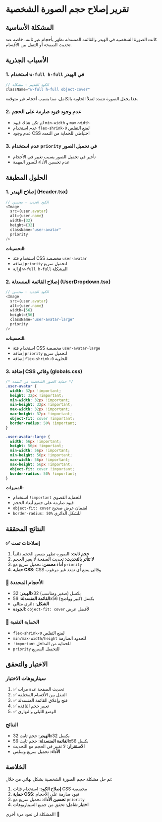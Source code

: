 # تقرير إصلاح حجم الصورة الشخصية

## المشكلة الأساسية
كانت الصورة الشخصية في الهيدر والقائمة المنسدلة تظهر بأحجام غير ثابتة، خاصة عند تحديث الصفحة أو التنقل بين الأقسام.

## الأسباب الجذرية

### 1. استخدام `w-full h-full` في الهيدر
```typescript
// الكود القديم - مشكلة
className="w-full h-full object-cover"
```
هذا يجعل الصورة تتمدد لتملأ الحاوية بالكامل، مما يسبب أحجام غير متوقعة.

### 2. عدم وجود قيود صارمة على الحجم
- لم تكن هناك قيود `min-width` و `max-width`
- عدم استخدام `flex-shrink-0` لمنع التقلص
- عدم وجود CSS احتياطي للحماية من التمدد

### 3. عدم استخدام `priority` في تحميل الصور
- تأخير في تحميل الصور يسبب تغيير في الأحجام
- عدم تحسين الأداء للصور المهمة

## الحلول المطبقة

### 1. إصلاح الهيدر (Header.tsx)
```typescript
// الكود الجديد - محسن
<Image
  src={user.avatar}
  alt={user.name}
  width={32}
  height={32}
  className="user-avatar"
  priority
/>
```

**التحسينات:**
- استخدام فئة CSS مخصصة `user-avatar`
- إضافة `priority` لتحميل سريع
- إزالة `w-full h-full` المشكلة

### 2. إصلاح القائمة المنسدلة (UserDropdown.tsx)
```typescript
// الكود الجديد - محسن
<Image
  src={user.avatar}
  alt={user.name}
  width={56}
  height={56}
  className="user-avatar-large"
  priority
/>
```

**التحسينات:**
- استخدام فئة CSS مخصصة `user-avatar-large`
- إضافة `priority` لتحميل سريع
- إضافة `flex-shrink-0` للحاوية

### 3. إضافة CSS وقائي (globals.css)
```css
/* حماية الصور الشخصية من التمدد */
.user-avatar {
  width: 32px !important;
  height: 32px !important;
  min-width: 32px !important;
  min-height: 32px !important;
  max-width: 32px !important;
  max-height: 32px !important;
  object-fit: cover !important;
  border-radius: 50% !important;
}

.user-avatar-large {
  width: 56px !important;
  height: 56px !important;
  min-width: 56px !important;
  min-height: 56px !important;
  max-width: 56px !important;
  max-height: 56px !important;
  object-fit: cover !important;
  border-radius: 50% !important;
}
```

**المميزات:**
- استخدام `!important` للحماية القصوى
- قيود صارمة على جميع أبعاد الحجم
- `object-fit: cover` لضمان عرض صحيح
- `border-radius: 50%` للشكل الدائري

## النتائج المحققة

### ✅ إصلاحات تمت
1. **حجم ثابت**: الصورة تظهر بنفس الحجم دائماً
2. **لا تتأثر بالتحديث**: تحديث الصفحة لا يغير الحجم
3. **أداء محسن**: تحميل سريع مع `priority`
4. **حماية CSS**: CSS وقائي يمنع أي تمدد غير مرغوب

### 🎯 الأحجام المحددة
- **الهيدر**: 32x32 بكسل (صغير ومناسب)
- **القائمة المنسدلة**: 56x56 بكسل (كبير وواضح)
- **الشكل**: دائري مثالي
- **الجودة**: `object-fit: cover` لأفضل عرض

### 🔧 الحماية التقنية
- `flex-shrink-0` لمنع التقلص
- `min/max-width/height` للحدود الصارمة
- `!important` للحماية من التداخل
- `priority` للتحميل السريع

## الاختبار والتحقق

### سيناريوهات الاختبار
1. ✅ تحديث الصفحة عدة مرات
2. ✅ التنقل بين الأقسام المختلفة
3. ✅ فتح وإغلاق القائمة المنسدلة
4. ✅ تغيير حجم النافذة
5. ✅ الوضع الليلي والنهاري

### النتائج
- **الهيدر**: حجم ثابت 32x32 بكسل
- **القائمة المنسدلة**: حجم ثابت 56x56 بكسل
- **الاستقرار**: لا تغيير في الحجم مع التحديث
- **الأداء**: تحميل سريع وسلس

## الخلاصة

تم حل مشكلة حجم الصورة الشخصية بشكل نهائي من خلال:

1. **إصلاح الكود**: استخدام فئات CSS مخصصة
2. **حماية CSS**: قيود صارمة على الأحجام
3. **تحسين الأداء**: تحميل سريع مع `priority`
4. **اختبار شامل**: تحقق من جميع السيناريوهات

المشكلة لن تعود مرة أخرى! 🎉 